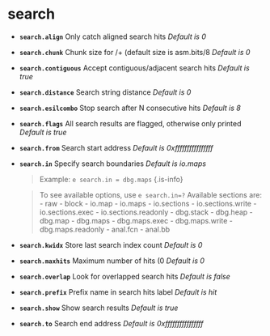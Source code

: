 <!-- TITLE: search -->

# search

- **`search.align`** Only catch aligned search hits _Default is 0_
- **`search.chunk`** Chunk size for /+ (default size is asm.bits/8 _Default is 0_
- **`search.contiguous`** Accept contiguous/adjacent search hits _Default is true_
- **`search.distance`** Search string distance _Default is 0_
- **`search.esilcombo`** Stop search after N consecutive hits _Default is 8_
- **`search.flags`** All search results are flagged, otherwise only printed _Default is true_
- **`search.from`** Search start address _Default is 0xffffffffffffffff_
- **`search.in`** Specify search boundaries _Default is io.maps_
	> Example: `e search.in = dbg.maps`
	{.is-info}

	> To see available options, use `e search.in=?` Available sections are:
			- raw
			- block
			- io.map
			- io.maps
			- io.sections
			- io.sections.write
			- io.sections.exec
			- io.sections.readonly
			- dbg.stack
			- dbg.heap
			- dbg.map
			- dbg.maps
			- dbg.maps.exec
			- dbg.maps.write
			- dbg.maps.readonly
			- anal.fcn
			- anal.bb
- **`search.kwidx`** Store last search index count _Default is 0_
- **`search.maxhits`** Maximum number of hits (0 _Default is 0_
- **`search.overlap`** Look for overlapped search hits _Default is false_
- **`search.prefix`** Prefix name in search hits label _Default is hit_
- **`search.show`** Show search results _Default is true_
- **`search.to`** Search end address _Default is 0xffffffffffffffff_

<p hidden>search.align search.chunk search.contiguous search.distance search.esilcombo search.flags search.from search.in search.kwidx search.maxhits search.overlap search.prefix search.show search.to</p>
